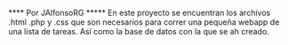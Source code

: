 **** Por JAlfonsoRG *****
    En este proyecto se encuentran los archivos .html .php y .css que son necesarios para correr una pequeña webapp de una lista de tareas.
    Así como la base de datos con la que se ah creado.
